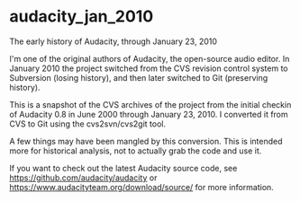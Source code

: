 # audacity_jan_2010
The early history of Audacity, through January 23, 2010

I'm one of the original authors of Audacity, the open-source audio editor.
In January 2010 the project switched from the CVS revision control system
to Subversion (losing history), and then later switched to Git
(preserving history).

This is a snapshot of the CVS archives of the project from the initial
checkin of Audacity 0.8 in June 2000 through January 23, 2010.
I converted it from CVS to Git using the cvs2svn/cvs2git tool.

A few things may have been mangled by this conversion. This is intended
more for historical analysis, not to actually grab the code and use it.

If you want to check out the latest Audacity source code,
see https://github.com/audacity/audacity or
https://www.audacityteam.org/download/source/ for more information.
